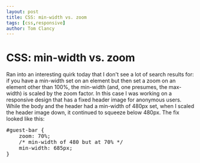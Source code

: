 ```yaml
---
layout: post
title: CSS: min-width vs. zoom
tags: [css,responsive]
author: Tom Clancy
---
```


# CSS: min-width vs. zoom

Ran into an interesting quirk today that I don't see a lot of search results for: if you have a min-width set on an element but then set a zoom on an element other than 100%, the min-width (and, one presumes, the max-width) is scaled by the zoom factor. In this case I was working on a responsive design that has a fixed header image for anonymous users. While the body and the header had a min-width of 480px set, when I scaled the header image down, it continued to squeeze below 480px. The fix looked like this:

<pre class="prettyprint">
#guest-bar {
    zoom: 70%;
    /* min-width of 480 but at 70% */
    min-width: 685px;
}
</pre>
